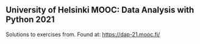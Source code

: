 ## University of Helsinki MOOC: Data Analysis with Python 2021
Solutions to exercises from.
Found at: https://dap-21.mooc.fi/
